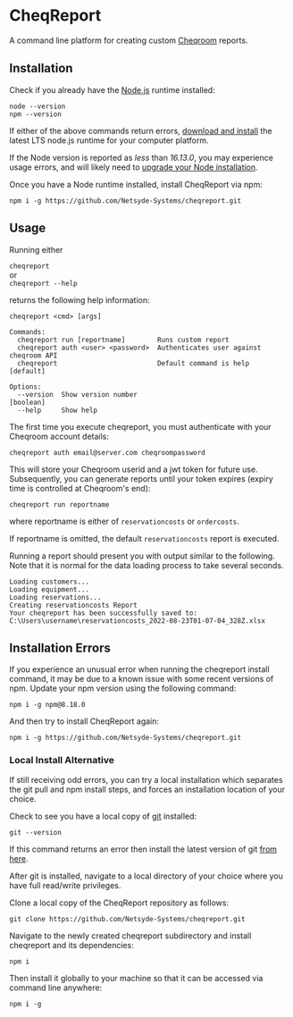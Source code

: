 CheqReport
==========

A command line platform for creating custom [Cheqroom](https://www.cheqroom.com/) reports. 

## Installation

Check if you already have the [Node.js](https://nodejs.org/) runtime installed:  

`node --version`  
`npm --version`  

If either of the above commands return errors, [download and install](https://nodejs.org/) the latest LTS node.js runtime for your computer platform. 

If the Node version is reported as *less* than *16.13.0*, you may experience usage errors, and will likely need to [upgrade your Node installation](https://nodejs.org/).

Once you have a Node runtime installed, install CheqReport via npm: 

`npm i -g https://github.com/Netsyde-Systems/cheqreport.git`

## Usage

Running either 

`cheqreport`  
or   
`cheqreport --help`  

returns the following help information: 

```
cheqreport <cmd> [args]

Commands:
  cheqreport run [reportname]        Runs custom report
  cheqreport auth <user> <password>  Authenticates user against cheqroom API
  cheqreport                         Default command is help           [default]

Options:
  --version  Show version number                                       [boolean]
  --help     Show help
```

The first time you execute cheqreport, you must authenticate with your Cheqroom account details: 

`cheqreport auth email@server.com cheqroompassword`

This will store your Cheqroom userid and a jwt token for future use.  Subsequently, you can generate reports until your token expires (expiry time is controlled at Cheqroom's end): 

`cheqreport run reportname`

where reportname is either of `reservationcosts` or `ordercosts`.

If reportname is omitted, the default `reservationcosts` report is executed.

Running a report should present you with output similar to the following.  Note that it is normal for the data loading process to take several seconds.  

```
Loading customers...
Loading equipment...
Loading reservations...
Creating reservationcosts Report
Your cheqreport has been successfully saved to: C:\Users\username\reservationcosts_2022-08-23T01-07-04_328Z.xlsx
```

## Installation Errors

If you experience an unusual error when running the cheqreport install command, it may be due to a known issue with some recent versions of npm.  Update your npm version using the following command:  

`npm i -g npm@8.18.0`

And then try to install CheqReport again: 

`npm i -g https://github.com/Netsyde-Systems/cheqreport.git`

### Local Install Alternative

If still receiving odd errors, you can try a local installation which separates the git pull and npm install steps, and forces an installation location of your choice. 

Check to see you have a local copy of [git](https://git-scm.com/) installed: 

`git --version`

If this command returns an error then install the latest version of git [from here](https://git-scm.com/downloads).

After git is installed, navigate to a local directory of your choice where you have full read/write privileges.  

Clone a local copy of the CheqReport repository as follows: 

`git clone https://github.com/Netsyde-Systems/cheqreport.git`

Navigate to the newly created cheqreport subdirectory and install cheqreport and its dependencies: 

`npm i`

Then install it globally to your machine so that it can be accessed via command line anywhere: 

`npm i -g`
